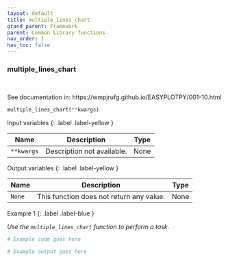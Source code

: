 ```yaml
---
layout: default
title: multiple_lines_chart
grand_parent: Framework
parent: Common Library functions
nav_order: 1
has_toc: false
---
```


<h3>multiple_lines_chart</h3>

<br>

<p align = "justify">
    See documentation in: https://wmpjrufg.github.io/EASYPLOTPY/001-10.html
</p>

```python
multiple_lines_chart(**kwargs)
```

Input variables
{: .label .label-yellow }

<table style = "width:100%">
    <thead>
      <tr>
        <th>Name</th>
        <th>Description</th>
        <th>Type</th>
      </tr>
    </thead>
    <tr>
        <td><code>**kwargs</code></td>
        <td>Description not available.</td>
        <td>None</td>
    </tr>
</table>

Output variables
{: .label .label-yellow }

<table style = "width:100%">
    <thead>
      <tr>
        <th>Name</th>
        <th>Description</th>
        <th>Type</th>
      </tr>
    </thead>
    <tr>
        <td><code>None</code></td>
        <td>This function does not return any value.</td>
        <td>None</td>
    </tr>
</table>

Example 1
{: .label .label-blue }

<p align = "justify">
    <i>
        Use the <code>multiple_lines_chart</code> function to perform a task.
    </i>
</p>

```python
# Example code goes here
```

```bash
# Example output goes here
```

